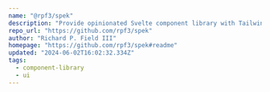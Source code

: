 ```yaml
---
name: "@rpf3/spek"
description: "Provide opinionated Svelte component library with Tailwind integration."
repo_url: "https://github.com/rpf3/spek"
author: "Richard P. Field III"
homepage: "https://github.com/rpf3/spek#readme"
updated: "2024-06-02T16:02:32.334Z"
tags: 
  - component-library
  - ui
---
```

